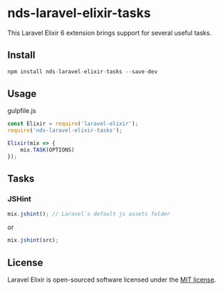 # nds-laravel-elixir-tasks

This Laravel Elixir 6 extension brings support for several useful tasks.

## Install

```js
npm install nds-laravel-elixir-tasks --save-dev
```

## Usage
gulpfile.js
```js
const Elixir = require('laravel-elixir');
require('nds-laravel-elixir-tasks');

Elixir(mix => {
	mix.TASK(OPTIONS)
});
```

## Tasks
### JSHint
```js
mix.jshint(); // Laravel´s default js assets folder
```
or
```js
mix.jshint(src);
```

## License
Laravel Elixir is open-sourced software licensed under the [MIT license](http://opensource.org/licenses/MIT).
